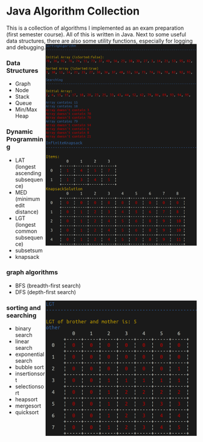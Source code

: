 # Java Algorithm Collection

This is a collection of algorithms I implemented as an exam preparation (first semester course). All of this is written in Java. Next to some useful data structures, there are also some utility functions, especially for logging and debugging.
<img align="right" src="https://raw.githubusercontent.com/Janniku9/AlgColle/master/images/image_2019-10-25_14-13-15.png" width="400"/>

### Data Structures
- Graph
- Node
- Stack
- Queue
- Min/Max Heap

<img align="right" src="https://raw.githubusercontent.com/Janniku9/AlgColle/master/images/image_2019-10-25_14-12-01.png" width="400"/>

### Dynamic Programming
- LAT (longest ascending subsequence)
- MED (minimum edit distance)
- LGT (longest common subsequence)
- subsetsum
- knapsack

### graph algorithms
- BFS (breadth-first search)
- DFS (depth-first search)

<img align="right" src="https://raw.githubusercontent.com/Janniku9/AlgColle/master/images/image_2019-10-25_14-12-44.png" width="400"/>

### sorting and searching
- binary search
- linear search
- exponential search
- bubble sort
- insertionsort
- selectionsort
- heapsort
- mergesort
- quicksort




